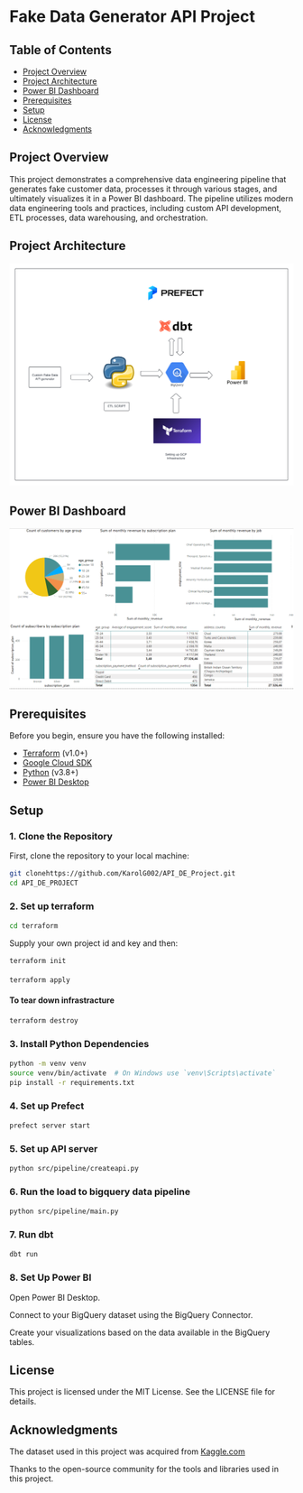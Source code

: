 # Fake Data Generator API Project

## Table of Contents

- [Project Overview](#project-overview)
- [Project Architecture](#project-architecture)
- [Power BI Dashboard](#power-bi-dashboard)
- [Prerequisites](#prerequisites)
- [Setup](#setup)
- [License](#license)
- [Acknowledgments](#acknowledgments)
## Project Overview

This project demonstrates a comprehensive data engineering pipeline that generates fake customer data, processes it through various stages, and ultimately visualizes it in a Power BI dashboard. The pipeline utilizes modern data engineering tools and practices, including custom API development, ETL processes, data warehousing, and orchestration.

## Project Architecture

![Project architecture](images/Architecture_diag.png "Architecture diagram")

## Power BI Dashboard
![Power BI Dashboard](images/Analytics_Dashboard.PNG "Power BI Dashboard_1")


## Prerequisites

Before you begin, ensure you have the following installed:

- [Terraform](https://www.terraform.io/downloads.html) (v1.0+)
- [Google Cloud SDK](https://cloud.google.com/sdk/docs/install)
- [Python](https://www.python.org/downloads/) (v3.8+)
- [Power BI Desktop](https://powerbi.microsoft.com/desktop/)

## Setup

### 1. Clone the Repository

First, clone the repository to your local machine:
```bash
git clonehttps://github.com/KarolG002/API_DE_Project.git
cd API_DE_PROJECT
```

### 2. Set up terraform
```bash
cd terraform
```
Supply your own project id and key and then:
```bash
terraform init

terraform apply
```

#### To tear down infrastracture
```bash
terraform destroy
```

### 3. Install Python Dependencies
```bash
python -m venv venv
source venv/bin/activate  # On Windows use `venv\Scripts\activate`
pip install -r requirements.txt

```
### 4. Set up Prefect
```bash
prefect server start
```

### 5. Set up API server
```bash
python src/pipeline/createapi.py
```

### 6. Run the load to bigquery data pipeline
```bash
python src/pipeline/main.py
```

### 7. Run dbt
```bash
dbt run
```

### 8. Set Up Power BI
Open Power BI Desktop.

Connect to your BigQuery dataset using the BigQuery Connector.

Create your visualizations based on the data available in the BigQuery tables.


## License
This project is licensed under the MIT License. See the LICENSE file for details.

## Acknowledgments

The dataset used in this project was acquired from [Kaggle.com](https://www.kaggle.com/datasets/budnyak/wine-rating-and-price)

Thanks to the open-source community for the tools and libraries used in this project.